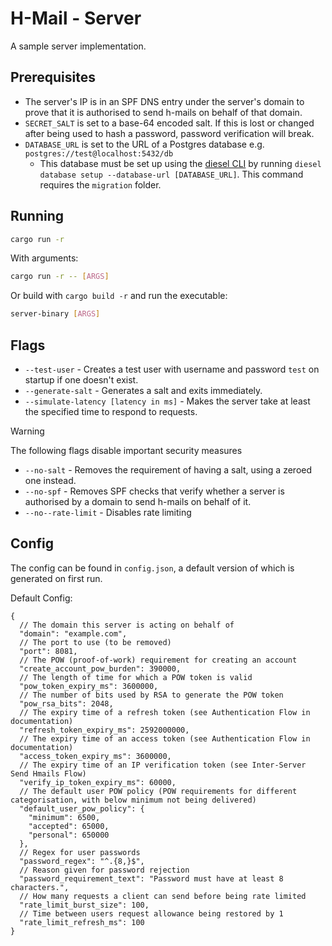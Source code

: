 # H-Mail - Server

A sample server implementation.

## Prerequisites

- The server's IP is in an SPF DNS entry under the server's domain to prove that it is authorised to send h-mails on behalf of that domain.
- `SECRET_SALT` is set to a base-64 encoded salt. If this is lost or changed after being used to hash a password, password verification will break.
- `DATABASE_URL` is set to the URL of a Postgres database e.g. `postgres://test@localhost:5432/db`
  - This database must be set up using the [diesel CLI](https://diesel.rs/guides/getting-started#installing-diesel-cli) by running `diesel database setup --database-url [DATABASE_URL]`. This command requires the `migration` folder.

## Running

```bash
cargo run -r
```
With arguments:
```bash
cargo run -r -- [ARGS]
```
Or build with `cargo build -r` and run the executable:
```bash
server-binary [ARGS]
```

## Flags

- `--test-user` - Creates a test user with username and password `test` on startup if one doesn't exist.
- `--generate-salt` - Generates a salt and exits immediately.
- `--simulate-latency [latency in ms]` - Makes the server take at least the specified time to respond to requests.

> [!WARNING]
> The following flags disable important security measures

- `--no-salt` - Removes the requirement of having a salt, using a zeroed one instead.
- `--no-spf` - Removes SPF checks that verify whether a server is authorised by a domain to send h-mails on behalf of it.
- `--no--rate-limit` - Disables rate limiting

## Config

The config can be found in `config.json`, a default version of which is generated on first run.

Default Config:
```jsonc
{
  // The domain this server is acting on behalf of
  "domain": "example.com",
  // The port to use (to be removed)
  "port": 8081,
  // The POW (proof-of-work) requirement for creating an account
  "create_account_pow_burden": 390000,
  // The length of time for which a POW token is valid
  "pow_token_expiry_ms": 3600000,
  // The number of bits used by RSA to generate the POW token
  "pow_rsa_bits": 2048,
  // The expiry time of a refresh token (see Authentication Flow in documentation)
  "refresh_token_expiry_ms": 2592000000,
  // The expiry time of an access token (see Authentication Flow in documentation)
  "access_token_expiry_ms": 3600000,
  // The expiry time of an IP verification token (see Inter-Server Send Hmails Flow)
  "verify_ip_token_expiry_ms": 60000,
  // The default user POW policy (POW requirements for different categorisation, with below minimum not being delivered)
  "default_user_pow_policy": {
    "minimum": 6500,
    "accepted": 65000,
    "personal": 650000
  },
  // Regex for user passwords
  "password_regex": "^.{8,}$",
  // Reason given for password rejection
  "password_requirement_text": "Password must have at least 8 characters.",
  // How many requests a client can send before being rate limited
  "rate_limit_burst_size": 100,
  // Time between users request allowance being restored by 1
  "rate_limit_refresh_ms": 100 
}
```